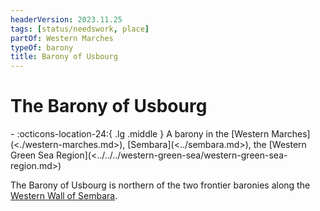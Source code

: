 ```yaml
---
headerVersion: 2023.11.25
tags: [status/needswork, place]
partOf: Western Marches
typeOf: barony
title: Barony of Usbourg
---
```

# The Barony of Usbourg
<div class="grid cards ext-narrow-margin ext-one-column" markdown>
-    :octicons-location-24:{ .lg .middle } A barony in the [Western Marches](<./western-marches.md>), [Sembara](<../sembara.md>), the [Western Green Sea Region](<../../../western-green-sea/western-green-sea-region.md>)  
</div>


The Barony of Usbourg is northern of the two frontier baronies along the [Western Wall of Sembara](<./western-wall-of-sembara.md>).